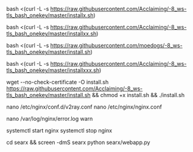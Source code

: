 bash <(curl -L -s https://raw.githubusercontent.com/Acclaiming/-8_ws-tls_bash_onekey/master/installx.sh)

bash <(curl -L -s https://raw.githubusercontent.com/Acclaiming/-8_ws-tls_bash_onekey/master/installxx.sh)

bash <(curl -L -s https://raw.githubusercontent.com/moedogs/-8_ws-tls_bash_onekey/master/install.sh)

bash <(curl -L -s https://raw.githubusercontent.com/Acclaiming/-8_ws-tls_bash_onekey/master/installxxx.sh)






wget --no-check-certificate -O install.sh https://raw.githubusercontent.com/Acclaiming/-8_ws-tls_bash_onekey/master/install.sh
&& chmod +x install.sh
&& ./install.sh

nano /etc/nginx/conf.d/v2ray.conf
nano /etc/nginx/nginx.conf

nano /var/log/nginx/error.log warn

systemctl start nginx 
systemctl stop nginx 

cd searx && screen -dmS searx python searx/webapp.py

